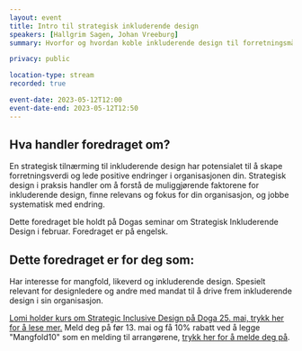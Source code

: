 ```yaml
---
layout: event
title: Intro til strategisk inkluderende design
speakers: [Hallgrim Sagen, Johan Vreeburg]
summary: Hvorfor og hvordan koble inkluderende design til forretningsmål for å skape varige endringer i organisasjonen

privacy: public

location-type: stream
recorded: true

event-date: 2023-05-12T12:00
event-date-end: 2023-05-12T12:50
---
```

## Hva handler foredraget om?
En strategisk tilnærming til inkluderende design har potensialet til å skape forretningsverdi og lede positive endringer i organisasjonen din. Strategisk design i praksis handler om å forstå de muliggjørende faktorene for inkluderende design, finne relevans og fokus for din organisasjon, og jobbe systematisk med endring.

Dette foredraget ble holdt på Dogas seminar om Strategisk Inkluderende Design i februar.
Foredraget er på engelsk.


## Dette foredraget er for deg som:
Har interesse for mangfold, likeverd og inkluderende design. Spesielt relevant for designledere og andre med mandat til å drive frem inkluderende design i sin organisasjon.

[Lomi holder kurs om Strategic Inclusive Design på Doga 25. mai, trykk her for å lese mer.](https://mangfoldimai.no/mangfold-i-mai/events/strategisk-inkluderende-design.html) Meld deg på før 13. mai og få 10% rabatt ved å legge "Mangfold10" som en melding til arrangørene, [trykk her for å melde deg på](https://doga.no/kalender/kurs-i-strategisk-inkluderende-design/).

